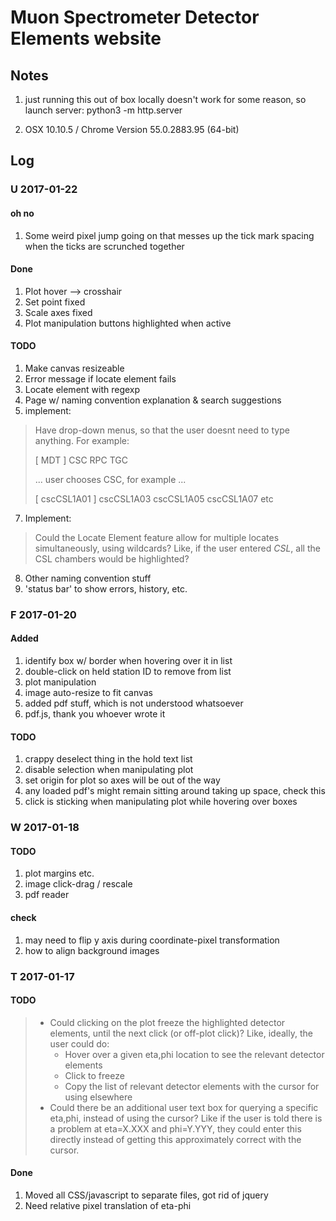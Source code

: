 # Muon Spectrometer Detector Elements website

## Notes

1. just running this out of box locally doesn't work for some reason, so launch server: python3 -m http.server

2. OSX 10.10.5 / Chrome Version 55.0.2883.95 (64-bit)


## Log

### U 2017-01-22

#### oh no
1. Some weird pixel jump going on that messes up the tick mark spacing when the ticks are scrunched together

#### Done
1. Plot hover --> crosshair
2. Set point fixed
3. Scale axes fixed
4. Plot manipulation buttons highlighted when active

#### TODO
1. Make canvas resizeable
2. Error message if locate element fails
3. Locate element with regexp
5. Page w/ naming convention explanation & search suggestions
6. implement:
> Have drop-down menus, so that the user doesnt need to type anything. For example:
> 
> [ MDT ]
> CSC
> RPC
> TGC
> 
> ... user chooses CSC, for example ...
> 
> [ cscCSL1A01 ]
> cscCSL1A03
> cscCSL1A05
> cscCSL1A07
> etc
7. Implement:
> Could the Locate Element feature allow for multiple locates simultaneously, using wildcards? Like, if the user entered *CSL*, all the CSL chambers would be highlighted?
8. Other naming convention stuff
9. 'status bar' to show errors, history, etc.


### F 2017-01-20

#### Added
1. identify box w/ border when hovering over it in list
2. double-click on held station ID to remove from list
3. plot manipulation
4. image auto-resize to fit canvas
5. added pdf stuff, which is not understood whatsoever
6. pdf.js, thank you whoever wrote it

#### TODO
1. crappy deselect thing in the hold text list
2. disable selection when manipulating plot
3. set origin for plot so axes will be out of the way
4. any loaded pdf's might remain sitting around taking up space, check this
5. click is sticking when manipulating plot while hovering over boxes


### W 2017-01-18

#### TODO
1. plot margins etc.
2. image click-drag / rescale
3. pdf reader

#### check
1. may need to flip y axis during coordinate-pixel transformation
2. how to align background images


### T 2017-01-17

#### TODO

> * Could clicking on the plot freeze the highlighted detector elements, until the next click (or off-plot click)? Like, ideally, the user could do:
>     * Hover over a given eta,phi location to see the relevant detector elements
>     * Click to freeze
>     * Copy the list of relevant detector elements with the cursor for using elsewhere
> * Could there be an additional user text box for querying a specific eta,phi, instead of using the cursor? Like if the user is told there is a problem at eta=X.XXX and phi=Y.YYY, they could enter this directly instead of getting this approximately correct with the cursor.

#### Done
1. Moved all CSS/javascript to separate files, got rid of jquery
2. Need relative pixel translation of eta-phi